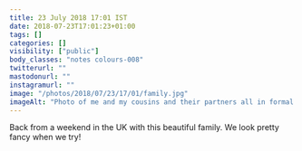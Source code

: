 ```yaml
---
title: 23 July 2018 17:01 IST
date: 2018-07-23T17:01:23+01:00
tags: []
categories: []
visibility: ["public"]
body_classes: "notes colours-008"
twitterurl: ""
mastodonurl: ""
instagramurl: ""
image: "/photos/2018/07/23/17/01/family.jpg"
imageAlt: "Photo of me and my cousins and their partners all in formal wear in the garden."
---
```


Back from a weekend in the UK with this beautiful family. We look pretty fancy when we try!